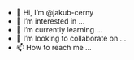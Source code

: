 - 👋 Hi, I’m @jakub-cerny
- 👀 I’m interested in ...
- 🌱 I’m currently learning ...
- 💞️ I’m looking to collaborate on ...
- 📫 How to reach me ...

<!---
jakub-cerny/jakub-cerny is a ✨ special ✨ repository because its `README.md` (this file) appears on your GitHub profile.
You can click the Preview link to take a look at your changes.
--->
